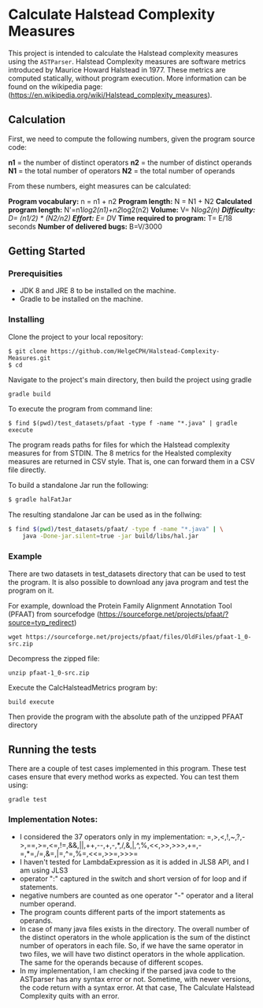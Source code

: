 # Calculate Halstead Complexity Measures

This project is intended to calculate the Halstead complexity measures using the `ASTParser`. Halstead Complexity measures are software metrics introduced by Maurice Howard Halstead in 1977. These metrics are computed statically, without program execution. More information can be found on the wikipedia page: (https://en.wikipedia.org/wiki/Halstead_complexity_measures).


## Calculation
First, we need to compute the following numbers, given the program source code:

**n1** = the number of distinct operators
**n2** = the number of distinct operands
**N1** = the total number of operators
**N2** = the total number of operands

From these numbers, eight measures can be calculated:

**Program vocabulary:** n = n1 + n2
**Program length:** N = N1 + N2
**Calculated program length:** N'=n1*log2(n1)+n2*log2(n2)
**Volume:** V= N*log2(n)
**Difficulty:** D=  (n1/2)  * (N2/n2)
**Effort:** E= D*V
**Time required to program:** T= E/18 seconds
**Number of delivered bugs:** B=V/3000



## Getting Started

### Prerequisities
* JDK 8 and JRE 8 to be installed on the machine.
* Gradle to be installed on the machine.


### Installing

Clone the project to your local repository:
```
$ git clone https://github.com/HelgeCPH/Halstead-Complexity-Measures.git
$ cd
```


Navigate to the project's main directory, then build the project using gradle
```
gradle build
```


To execute the program from command line:
```
$ find $(pwd)/test_datasets/pfaat -type f -name "*.java" | gradle execute
```

The program reads paths for files for which the Halstead complexity measures for from STDIN. The 8 metrics for the Healsted complexity measures are returned in CSV style. That is, one can forward them in a CSV file directly.


To build a standalone Jar run the following:


```bash
$ gradle halFatJar
```

The resulting standalone Jar can be used as in the follwing:

```bash
$ find $(pwd)/test_datasets/pfaat/ -type f -name "*.java" | \
    java -Done-jar.silent=true -jar build/libs/hal.jar
```




### Example
There are two datasets in test_datasets directory that can be used to test the program. It is also possible to download any java program and test the program on it.

For example, download the Protein Family Alignment Annotation Tool (PFAAT) from sourcefodge (https://sourceforge.net/projects/pfaat/?source=typ_redirect)
```
wget https://sourceforge.net/projects/pfaat/files/OldFiles/pfaat-1_0-src.zip
```

Decompress the zipped file:
```
unzip pfaat-1_0-src.zip
```

Execute the CalcHalsteadMetrics program by:
```
build execute
```

Then provide the program with the absolute path of the unzipped PFAAT directory




## Running the tests

There are a couple of test cases implemented in this program. These test cases ensure that every method works as expected. You can test them using:
```
gradle test
```




### Implementation Notes:
* I considered the 37 operators only in my implementation: =,>,<,!,~,?,->,==,>=,<=,!=,&&,||,++,--,+,-,\*,/,&,|,^,%,<<,>>,>>>,+=,-=,*=,/=,&=,|=,^=,%=,<<=,>>=,>>>=
* I haven't tested for LambdaExpression as it is added in JLS8 API, and I am using JLS3
* operator ":" captured in the switch and short version of for loop and if statements.
* negative numbers are counted as one operator "-" operator and a literal number operand.
* The program counts different parts of the import statements as operands.
* In case of many java files exists in the directory. The overall number of the distinct operators in the whole application is the sum of the distinct number of operators in each file. So, if we have the same operator in two files, we will have two distinct operators in the whole application. The same for the operands because of different scopes.
* In my implementation, I am checking if the parsed java code to the ASTparser has any syntax error or not. Sometime, with newer versions, the code return with a syntax error. At that case, The Calculate Halstead Complexity quits with an error.
